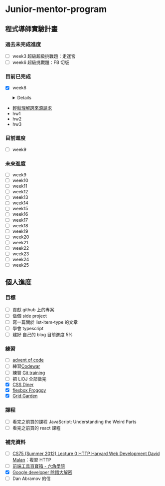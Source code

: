 # Junior-mentor-program

## 程式導師實驗計畫

### 過去未完成進度

- [ ] week3 超級超級挑戰題：走迷宮
- [ ] week6 超級挑戰題：FB 切版

### 目前已完成

- [x] week8
    <details>

        - P1 你知道什麼是 API  
        - P1 你知道什麼是 Ajax  
        - P1 你知道從網頁前端呼叫 API 與在自己電腦上寫程式呼叫的差異  
        - P1 你知道什麼是同源政策（Same-origin policy）  
        - P1 你知道如何存取跨網域的資源（CORS）  
        - P1 你知道什麼是 JSON  
        - P2 你知道什麼是 JSONP 及其原理  
    </details>  
- [輕鬆理解跨來源請求](https://blog.techbridge.cc/2017/05/20/api-ajax-cors-and-jsonp/)  
- hw1  
- hw2  
- hw3  

### 目前進度
- [ ] week9 

### 未來進度

- [ ] week9
- [ ] week10
- [ ] week11
- [ ] week12
- [ ] week13
- [ ] week14
- [ ] week15
- [ ] week16
- [ ] week17
- [ ] week18
- [ ] week19
- [ ] week20
- [ ] week21
- [ ] week22
- [ ] week23
- [ ] week24
- [ ] week25

## 個人進度

### 目標

- [ ] 貢獻 github 上的專案
- [ ] 做個 side project
- [ ] 寫一篇關於 list-item-type 的文章
- [ ] 學會 typescript
- [ ] 建好 自己的 blog
    目前進度 5%

### 練習

- [ ] [advent of code](https://adventofcode.com/)
- [ ] 練習[Codewar](https://www.codewars.com/dashboard)
- [ ] 練習 [Git training](https://learngitbranching.js.org/?locale=zh_TW)
- [ ] 把 LiOJ 全部做完
- [x] [CSS Diner](https://flukeout.github.io/)
- [x] [flexbox Frogggy](http://flexboxfroggy.com/)
- [x] [Grid Garden](https://cssgridgarden.com/)

### 課程

- [ ] 看完之前買的課程 JavaScript: Understanding the Weird Parts
- [ ] 看完之前買的 react 課程

### 補充資料

- [ ] [CS75 (Summer 2012) Lecture 0 HTTP Harvard Web Development David Malan](https://www.youtube.com/watch?v=8KuO4r5CHjM)：複習 HTTP
- [ ] [前端工具百寶箱 - 六角學院](https://ithelp.ithome.com.tw/articles/10207997)
- [x] [Google developer 除錯大解密](https://www.udemy.com/course/chrome-devtools/)
- [ ] Dan Abramov 的信

